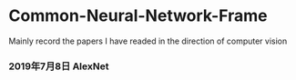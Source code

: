 # Common-Neural-Network-Frame
Mainly record the papers I have readed in the direction of computer vision
### 2019年7月8日 AlexNet

